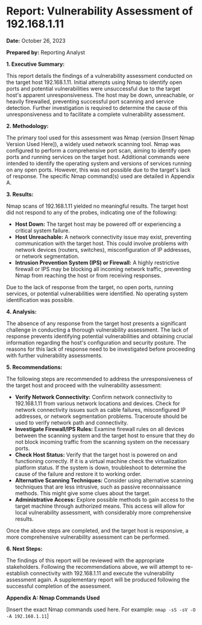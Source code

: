 # Report: Vulnerability Assessment of 192.168.1.11

**Date:** October 26, 2023

**Prepared by:** Reporting Analyst


**1. Executive Summary:**

This report details the findings of a vulnerability assessment conducted on the target host 192.168.1.11.  Initial attempts using Nmap to identify open ports and potential vulnerabilities were unsuccessful due to the target host's apparent unresponsiveness.  The host may be down, unreachable, or heavily firewalled, preventing successful port scanning and service detection.  Further investigation is required to determine the cause of this unresponsiveness and to facilitate a complete vulnerability assessment.


**2. Methodology:**

The primary tool used for this assessment was Nmap (version [Insert Nmap Version Used Here]), a widely used network scanning tool.  Nmap was configured to perform a comprehensive port scan, aiming to identify open ports and running services on the target host.  Additional commands were intended to identify the operating system and versions of services running on any open ports. However, this was not possible due to the target's lack of response.  The specific Nmap command(s) used are detailed in Appendix A.


**3. Results:**

Nmap scans of 192.168.1.11 yielded no meaningful results.  The target host did not respond to any of the probes, indicating one of the following:

* **Host Down:** The target host may be powered off or experiencing a critical system failure.
* **Host Unreachable:** A network connectivity issue may exist, preventing communication with the target host. This could involve problems with network devices (routers, switches), misconfiguration of IP addresses, or network segmentation.
* **Intrusion Prevention System (IPS) or Firewall:** A highly restrictive firewall or IPS may be blocking all incoming network traffic, preventing Nmap from reaching the host or from receiving responses.

Due to the lack of response from the target, no open ports, running services, or potential vulnerabilities were identified.  No operating system identification was possible.


**4. Analysis:**

The absence of any response from the target host presents a significant challenge in conducting a thorough vulnerability assessment.  The lack of response prevents identifying potential vulnerabilities and obtaining crucial information regarding the host's configuration and security posture.  The reasons for this lack of response need to be investigated before proceeding with further vulnerability assessments.


**5. Recommendations:**

The following steps are recommended to address the unresponsiveness of the target host and proceed with the vulnerability assessment:

* **Verify Network Connectivity:**  Confirm network connectivity to 192.168.1.11 from various network locations and devices.  Check for network connectivity issues such as cable failures, misconfigured IP addresses, or network segmentation problems.  Traceroute should be used to verify network path and connectivity.
* **Investigate Firewall/IPS Rules:**  Examine firewall rules on all devices between the scanning system and the target host to ensure that they do not block incoming traffic from the scanning system on the necessary ports.
* **Check Host Status:** Verify that the target host is powered on and functioning correctly. If it is a virtual machine check the virtualization platform status.  If the system is down, troubleshoot to determine the cause of the failure and restore it to working order.
* **Alternative Scanning Techniques:**  Consider using alternative scanning techniques that are less intrusive, such as passive reconnaissance methods. This might give some clues about the target.
* **Administrative Access:**  Explore possible methods to gain access to the target machine through authorized means. This access will allow for local vulnerability assessment, with considerably more comprehensive results.

Once the above steps are completed, and the target host is responsive, a more comprehensive vulnerability assessment can be performed.


**6. Next Steps:**

The findings of this report will be reviewed with the appropriate stakeholders. Following the recommendations above, we will attempt to re-establish connectivity with 192.168.1.11 and execute the vulnerability assessment again.  A supplementary report will be produced following the successful completion of the assessment.


**Appendix A: Nmap Commands Used**

[Insert the exact Nmap commands used here.  For example: `nmap -sS -sV -O -A 192.168.1.11`]